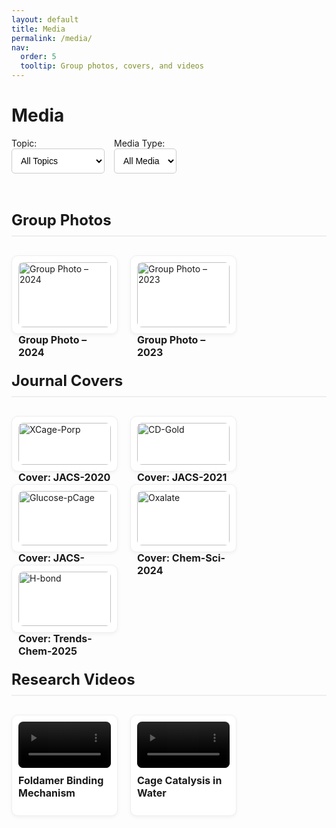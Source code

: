 ```yaml
---
layout: default
title: Media
permalink: /media/
nav:
  order: 5
  tooltip: Group photos, covers, and videos
---
```


<!-- STYLES -->
<style>
.media-filters {
  display: flex;
  flex-wrap: wrap;
  gap: 15px;
  margin-bottom: 30px;
  align-items: center;
}

.media-filters div {
  display: flex;
  flex-direction: column;
}

.media-filters select {
  padding: 10px;
  font-size: 14px;
  border-radius: 5px;
  border: 1px solid #ccc;
  background: white;
  cursor: pointer;
}

.media-section {
  margin-top: 60px;
}

.media-section h2 {
  font-size: 24px;
  border-bottom: 2px solid #eee;
  padding-bottom: 10px;
  margin-bottom: 30px;
}

.media-grid {
  display: flex;
  flex-wrap: wrap;
  gap: 20px;
}

.media-item {
  flex: 1 1 calc(33.333% - 20px);
  max-width: calc(33.333% - 20px);
  border: 1px solid #eee;
  padding: 10px;
  border-radius: 10px;
  box-shadow: 0 2px 6px rgba(0,0,0,0.05);
  background-color: #fff;
}

@media (max-width: 768px) {
  .media-item {
    flex: 1 1 calc(50% - 20px);
    max-width: calc(50% - 20px);
  }
}

@media (max-width: 480px) {
  .media-item {
    flex: 1 1 100%;
    max-width: 100%;
  }
}

.media-item img,
.media-item video {
  width: 100%;
  border-radius: 8px;
  height: auto;
  display: block;
}

.media-item h3 {
  margin-top: 10px;
  font-size: 16px;
}
</style>

<!-- LIGHTBOX2 SUPPORT -->
<link href="https://cdn.jsdelivr.net/npm/lightbox2@2/dist/css/lightbox.min.css" rel="stylesheet">
<script src="https://cdn.jsdelivr.net/npm/lightbox2@2/dist/js/lightbox-plus-jquery.min.js"></script>

<!-- FILTER SCRIPT -->
<script>
document.addEventListener("DOMContentLoaded", function () {
  const topicFilter = document.getElementById("topicFilter");
  const mediaFilter = document.getElementById("mediaFilter");
  const items = document.querySelectorAll(".media-item");

  if (!topicFilter || !mediaFilter) {
    console.error("Filter dropdown(s) not found.");
    return;
  }

  function filterMedia() {
    const selectedTopic = topicFilter.value;
    const selectedMedia = mediaFilter.value;

    items.forEach(item => {
      const matchesTopic = (selectedTopic === "all" || item.dataset.topic === selectedTopic);
      const matchesMedia = (selectedMedia === "all" || item.dataset.media === selectedMedia);
      item.style.display = matchesTopic && matchesMedia ? "block" : "none";
    });
  }

  topicFilter.addEventListener("change", filterMedia);
  mediaFilter.addEventListener("change", filterMedia);
});
</script>

<h1>Media</h1>

<!-- FILTER CONTROLS -->
<div class="media-filters">
  <div>
    <label for="topicFilter">Topic:</label>
    <select id="topicFilter">
      <option value="all">All Topics</option>
      <option value="group">Group Photos</option>
      <option value="cover">Journal Covers</option>
      <option value="video">Research Videos</option>
    </select>
  </div>

  <div>
    <label for="mediaFilter">Media Type:</label>
    <select id="mediaFilter">
      <option value="all">All Media</option>
      <option value="image">Images</option>
      <option value="video">Videos</option>
    </select>
  </div>
</div>

<!-- GROUP PHOTOS -->
<div class="media-section">
  <h2>Group Photos</h2>
  <div class="media-grid">
    <div class="media-item" data-topic="group" data-media="image">
      <a href="/assets/media/group_photo_2024.jpg" data-lightbox="group" data-title="Group Photo – 2024">
        <img src="/assets/media/group_photo_2024.jpg" alt="Group Photo – 2024" loading="lazy">
      </a>
      <h3>Group Photo – 2024</h3>
    </div>
    <div class="media-item" data-topic="group" data-media="image">
      <a href="/assets/media/group_photo_2023.jpg" data-lightbox="group" data-title="Group Photo – 2023">
        <img src="/assets/media/group_photo_2023.jpg" alt="Group Photo – 2023" loading="lazy">
      </a>
      <h3>Group Photo – 2023</h3>
    </div>
  </div>
</div>

<!-- JOURNAL COVERS -->
<div class="media-section">
  <h2>Journal Covers</h2>
  <div class="media-grid">
    <div class="media-item" data-topic="cover" data-media="image">
      <a href="/assets/media/JACS-2020.jpg" data-lightbox="cover" data-title="Cover: XCage-Porp">
        <img src="/assets/media/JACS-2020.jpg" alt="XCage-Porp" loading="lazy">
      </a>
      <h3>Cover: JACS-2020</h3>
    </div>
    <div class="media-item" data-topic="cover" data-media="image">
      <a href="/assets/media/JACS-2021.jpg" data-lightbox="cover" data-title="Cover: CD-Gold">
        <img src="/assets/media/JACS-2021.jpg" alt="CD-Gold" loading="lazy">
      </a>
      <h3>Cover: JACS-2021</h3>
    </div>
    <div class="media-item" data-topic="cover" data-media="image">
      <a href="/assets/media/JACS-2021-2.jpg" data-lightbox="cover" data-title="Cover: Glucose-pCage">
        <img src="/assets/media/JACS-2021-2.jpg" alt="Glucose-pCage" loading="lazy">
      </a>
      <h3>Cover: JACS-2021-2</h3>
    </div>
    <div class="media-item" data-topic="cover" data-media="image">
      <a href="/assets/media/Chem-Sci-2024.png" data-lightbox="cover" data-title="Cover: Oxalate">
        <img src="/assets/media/Chem-Sci-2024.png" alt="Oxalate" loading="lazy">
      </a>
      <h3>Cover: Chem-Sci-2024</h3>
    </div>
    <div class="media-item" data-topic="cover" data-media="image">
      <a href="/assets/media/Trends-Chem.jpg" data-lightbox="cover" data-title="Cover: H-bond">
        <img src="/assets/media/Trends-Chem.jpg" alt="H-bond" loading="lazy">
      </a>
      <h3>Cover: Trends-Chem-2025</h3>
    </div>
  </div>
</div>

<!-- RESEARCH VIDEOS -->
<div class="media-section">
  <h2>Research Videos</h2>
  <div class="media-grid">
    <div class="media-item" data-topic="video" data-media="video">
      <video controls loading="lazy">
        <source src="/assets/media/foldamer-animation.mp4" type="video/mp4">
      </video>
      <h3>Foldamer Binding Mechanism</h3>
    </div>
    <div class="media-item" data-topic="video" data-media="video">
      <video controls loading="lazy">
        <source src="/assets/media/cage-catalysis-demo.mp4" type="video/mp4">
      </video>
      <h3>Cage Catalysis in Water</h3>
    </div>
  </div>
</div>
